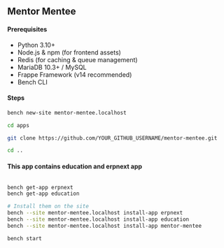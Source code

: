 ## Mentor Mentee

#### Prerequisites

* Python 3.10+
* Node.js & npm (for frontend assets)
* Redis (for caching & queue management)
* MariaDB 10.3+ / MySQL
* Frappe Framework (v14 recommended)
* Bench CLI

#### Steps

```bash
bench new-site mentor-mentee.localhost
```
```bash
cd apps
```

```bash
git clone https://github.com/YOUR_GITHUB_USERNAME/mentor-mentee.git
```
```bash
cd ..
```
#### This app contains education and erpnext app

```bash

bench get-app erpnext 
bench get-app education

# Install them on the site
bench --site mentor-mentee.localhost install-app erpnext
bench --site mentor-mentee.localhost install-app education
bench --site mentor-mentee.localhost install-app mentor-mentee
```
```
bench start
```

